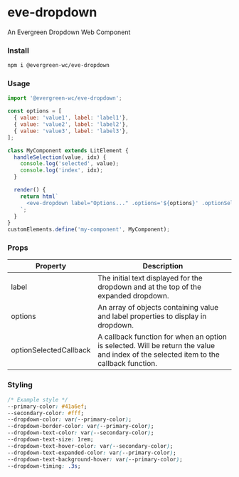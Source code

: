 # eve-dropdown

An Evergreen Dropdown Web Component

### Install

```bash
npm i @evergreen-wc/eve-dropdown
```

### Usage

```js
import '@evergreen-wc/eve-dropdown';

const options = [
  { value: 'value1', label: 'label1'},
  { value: 'value2', label: 'label2'},
  { value: 'value3', label: 'label3'},
];

class MyComponent extends LitElement {
  handleSelection(value, idx) {
    console.log('selected', value);
    console.log('index', idx);
  }

  render() {
    return html`
      <eve-dropdown label="Options..." .options='${options}' .optionSelectedCallback="${this.handleSelection.bind(this)}" ></eve-dropdown>
    `;
  }
}
customElements.define('my-component', MyComponent);
```

### Props

| Property | Description |
| -------- | ----------- |
| label    | The initial text displayed for the dropdown and at the top of the expanded dropdown. |
| options  | An array of objects containing value and label properties to display in dropdown.
| optionSelectedCallback | A callback function for when an option is selected. Will be return the value and index of the selected item to the callback function. |

### Styling

```css
/* Example style */
--primary-color: #41a6ef;
--secondary-color: #fff;
--dropdown-color: var(--primary-color);
--dropdown-border-color: var(--primary-color);
--dropdown-text-color: var(--secondary-color);
--dropdown-text-size: 1rem;
--dropdown-text-hover-color: var(--secondary-color);
--dropdown-text-expanded-color: var(--primary-color);
--dropdown-text-background-hover: var(--primary-color);
--dropdown-timing: .3s;
```

